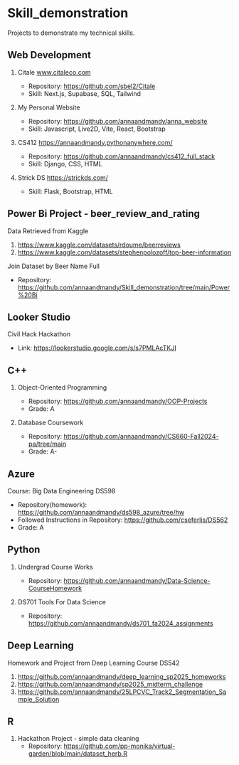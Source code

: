 # Skill_demonstration
Projects to demonstrate my technical skills.

## Web Development
1. Citale www.citaleco.com
   - Repository: https://github.com/sbel2/Citale
   - Skill: Next.js, Supabase, SQL, Tailwind

2. My Personal Website
   - Repository: https://github.com/annaandmandy/anna_website
   - Skill: Javascript, Live2D, Vite, React, Bootstrap

3. CS412 https://annaandmandy.pythonanywhere.com/
   - Repository: https://github.com/annaandmandy/cs412_full_stack
   - Skill: Django, CSS, HTML

4. Strick DS https://strickds.com/
   - Skill: Flask, Bootstrap, HTML

## Power Bi Project - beer_review_and_rating
Data Retrieved from Kaggle
1. https://www.kaggle.com/datasets/rdoume/beerreviews
2. https://www.kaggle.com/datasets/stephenpolozoff/top-beer-information

Join Dataset by Beer Name Full
- Repository: https://github.com/annaandmandy/Skill_demonstration/tree/main/Power%20Bi

## Looker Studio
Civil Hack Hackathon
- Link: https://lookerstudio.google.com/s/s7PMLAcTKJI

## C++
1. Object-Oriented Programming
   - Repository: https://github.com/annaandmandy/OOP-Projects
   - Grade: A

2. Database Coursework
   - Repository: https://github.com/annaandmandy/CS660-Fall2024-pa/tree/main
   - Grade: A-

## Azure
Course: Big Data Engineering DS598
  - Repository(homework): https://github.com/annaandmandy/ds598_azure/tree/hw
  - Followed Instructions in Repository: https://github.com/cseferlis/DS562
  - Grade: A

## Python
1. Undergrad Course Works
   - Repository: https://github.com/annaandmandy/Data-Science-CourseHomework

2. DS701 Tools For Data Science
   - Repository: https://github.com/annaandmandy/ds701_fa2024_assignments

## Deep Learning
Homework and Project from Deep Learning Course DS542

1. https://github.com/annaandmandy/deep_learning_sp2025_homeworks
2. https://github.com/annaandmandy/sp2025_midterm_challenge
3. https://github.com/annaandmandy/25LPCVC_Track2_Segmentation_Sample_Solution

## R
1. Hackathon Project - simple data cleaning
   - Repository: https://github.com/pp-monika/virtual-garden/blob/main/dataset_herb.R
